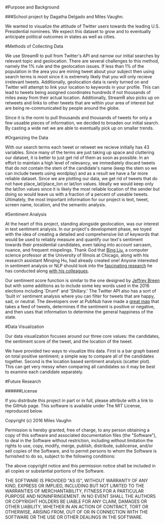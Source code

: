 #Purpose and Background

###School project by Dagatha Delgado and Miles Vaughn.

We wanted to visualize the attitude of Twitter users towards the leading U.S. Presidential nominees. We expect this dataset to grow and to eventually anticipate political outcomes in states as well as cities. 


#Methods of Collecting Data

We use StreamR to pull from Twitter's API and narrow our initial searches by relevant topic and geolocation. There are several challenges to this method, namely the 1% rule and the geolocation issues. If less than 1% of the population in the area you are mining tweet about your subject then using search terms is moot since it is extremely likely that you will only recieve irrelevant tweets. Additionally, geolocation data is rarely turned on and Twitter will attempt to link your location to keywords in your profile. This can lead to tweets being assigned coordinates hundreds if not thousands of miles away from their actual location. Additionally, StreamR also picks up on retweets and links to other tweets that are within your area of interest but are being re-communicated by people around the globe. 

Since it is the norm to pull thousands and thousands of tweets for only a few usuable pieces of information, we decided to broaden our initial search. By casting a wide net we are able to eventually pick up on smaller trends. 

#Organizing the Data

With our search terms each tweet or retweet we recieve initially has 43 variables. Since many of the terms are just taking up space and cluttering our dataset, it is better to just get rid of them as soon as possible. In an effort to maintain a high level of relevancy, we immediately discard tweets that do not contain the stem of the candidate's name (keep the stem so we can include tweets using wordplay) and as a result we have a far more reliable dataset. Since we are plotting our data, we get rid of tweets that do not have place_lat/place_lon or lat/lon values. Ideally we would keep only the lat/lon values since it is likely the most reliable location of the sender but doing so would leave us with a fraction of a percent of useable tweets. Ultimately, the most important information for our project is text, tweet, screen name, location, and the semantic analysis. 

#Sentiment Analysis

At the heart of this project, standing alongside geolocation, was our interest in text sentiment analysis. In our project's development phase, we toyed with the idea of creating a detailed and comprehensive list of keywords that would be used to reliably measure and quantify our text's sentiment towards their presidential candidates, even taking into account sarcasm, nuance, and frequent mispelings. Thank God that [Bing Liu](https://en.wikipedia.org/wiki/Bing_Liu), a computer science professor at the University of Illinois at Chicago, along with his research assistant Minqing Hu, had already created one! Anyone interested in sentiment analysis or NLP should look into the [fascinating research](https://www.cs.uic.edu/~liub/FBS/SentimentAnalysis-and-OpinionMining.pdf) he has conducted along [with his colleagues](http://www.idiap.ch/~apbelis/hlt-course/positive-words.txt). 

Our sentiment score function is similar to the one designed by [Jeffrey Breen](https://jeffreybreen.wordpress.com/tag/sentiment-analysis/) but with some additions as to include some key words used in the 2016 elections including 'Drumf' and 'Shillary.' The Twitter API also has a sort of 'built in' sentiment analysis where you  can filter for tweets that are happy, sad, or neutral. The developers over at PubNub have made a [great map](http://pubnub.github.io/tweet-emotion/) that takes a feed of tweets, determines if the sentiment is positive or negative, and then uses that information to determine the general happiness of the state. 

#Data Visualization

Our data visualization focuses around our three core values: the candidates, the sentiment score of the tweet, and the location of the tweet. 

We have provided two ways to visualize this data. First is a bar graph based on total positive sentiment; a simple way to compare all of the candidates together. Second is the location based sentiment analysis (scatter plot). This can get very messy when comparing all candidates so it may be best to examine each candidate separately.  


#Future Research



######License

If you distribute this project in part or in full, please attribute with a link to the GitHub page. This software is available under The MIT License, reproduced below.

Copyright (c) 2016 Miles Vaughn

Permission is hereby granted, free of charge, to any person obtaining a copy of this software and associated documentation files (the "Software"), to deal in the Software without restriction, including without limitation the rights to use, copy, modify, merge, publish, distribute, sublicense, and/or sell copies of the Software, and to permit persons to whom the Software is furnished to do so, subject to the following conditions:

The above copyright notice and this permission notice shall be included in all copies or substantial portions of the Software.

THE SOFTWARE IS PROVIDED "AS IS", WITHOUT WARRANTY OF ANY KIND, EXPRESS OR IMPLIED, INCLUDING BUT NOT LIMITED TO THE WARRANTIES OF MERCHANTABILITY, FITNESS FOR A PARTICULAR PURPOSE AND NONINFRINGEMENT. IN NO EVENT SHALL THE AUTHORS OR COPYRIGHT HOLDERS BE LIABLE FOR ANY CLAIM, DAMAGES OR OTHER LIABILITY, WHETHER IN AN ACTION OF CONTRACT, TORT OR OTHERWISE, ARISING FROM, OUT OF OR IN CONNECTION WITH THE SOFTWARE OR THE USE OR OTHER DEALINGS IN THE SOFTWARE.
